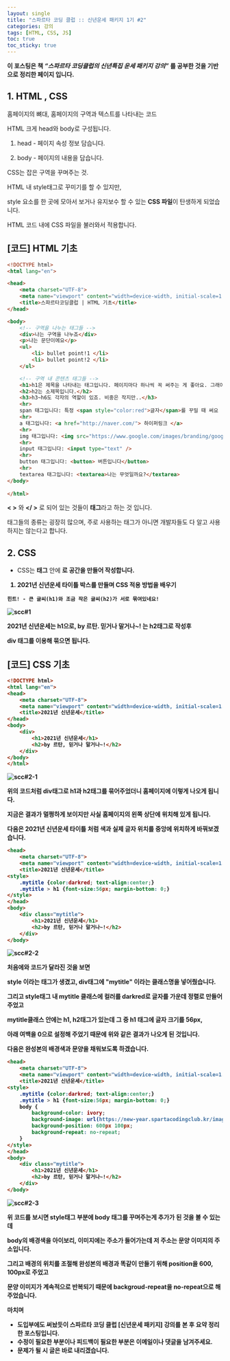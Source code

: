 ```yaml
---
layout: single
title: "스파르타 코딩 클럽 :: 신년운세 패키지 1기 #2"
categories: 강의
tags: [HTML, CSS, JS]
toc: true
toc_sticky: true
---
```


**이 포스팅은 책 *“스파르타 코딩클럽의 신년특집 운세 패키지 강의”* 를 공부한 것을 기반으로 정리한 페이지 입니다.**



## 1. HTML , CSS

홈페이지의 뼈대, 홈페이지의 구역과 텍스트를 나타내는 코드

HTML 크게 head와 body로 구성됩니다.

1. head - 페이지 속성 정보 담습니다.

2. body - 페이지의 내용을 담습니다.

   


CSS는 잡은 구역을 꾸며주는 것.

HTML 내 style태그로 꾸미기를 할 수 있지만,  

style 요소를 한 곳에 모아서 보거나 유지보수 할 수 있는 **CSS 파일**이 탄생하게 되었습니다.

HTML 코드 내에 CSS 파일을 불러와서 적용합니다.



## [코드] HTML 기초

```html
<!DOCTYPE html>
<html lang="en">

<head>
    <meta charset="UTF-8">
    <meta name="viewport" content="width=device-width, initial-scale=1.0">
    <title>스파르타코딩클럽 | HTML 기초</title>
</head>

<body>
    <!-- 구역을 나누는 태그들 -->
    <div>나는 구역을 나누죠</div>
    <p>나는 문단이에요</p>
    <ul>
        <li> bullet point!1 </li>
        <li> bullet point!2 </li>
    </ul>

    <!-- 구역 내 콘텐츠 태그들 -->
    <h1>h1은 제목을 나타내는 태그입니다. 페이지마다 하나씩 꼭 써주는 게 좋아요. 그래야 구글 검색이 잘 되거든요.</h1>
    <h2>h2는 소제목입니다.</h2>
    <h3>h3~h6도 각자의 역할이 있죠. 비중은 작지만..</h3>
    <hr>
    span 태그입니다: 특정 <span style="color:red">글자</span>를 꾸밀 때 써요
    <hr>
    a 태그입니다: <a href="http://naver.com/"> 하이퍼링크 </a>
    <hr>
    img 태그입니다: <img src="https://www.google.com/images/branding/googlelogo/1x/googlelogo_color_272x92dp.png" />
    <hr>
    input 태그입니다: <input type="text" />
    <hr>
    button 태그입니다: <button> 버튼입니다</button>
    <hr>
    textarea 태그입니다: <textarea>나는 무엇일까요?</textarea>
</body>
	
</html>
```

**< >** 와 **</ >** 로 되어 있는 것들이 **태그**라고 하는 것 입니다.

태그들의 종류는 굉장히 많으며, 주로 사용하는 태그가 아니면 개발자들도 다 알고 사용하지는 않는다고 합니다.



## 2. CSS

- CSS는 **<head>태그** 안에 **<style>태그로** 로 공간을 만들어 작성합니다.



1. 2021년 신년운세 타이틀 박스를 만들며 CSS 적용 방법을 배우기

```
힌트! - 큰 글씨(h1)와 조금 작은 글씨(h2)가 서로 묶여있네요!
```

![scc#1](https://user-images.githubusercontent.com/74758041/106890840-3d9fbc80-672d-11eb-9ce9-e46645998084.PNG)



2021년 신년운세는 **h1**으로, by 르탄. 믿거나 말거나~! 는 **h2태그로** 작성후 

div 태그를 이용해 묶으면 됩니다.



## [코드] HTML 기초

```html
<!DOCTYPE html>
<html lang="en">

<head>
    <meta charset="UTF-8">
    <meta name="viewport" content="width=device-width, initial-scale=1.0">
    <title>스파르타코딩클럽 | HTML 기초</title>
</head>

<body>
    <!-- 구역을 나누는 태그들 -->
    <div>나는 구역을 나누죠</div>
    <p>나는 문단이에요</p>
    <ul>
        <li> bullet point!1 </li>
        <li> bullet point!2 </li>
    </ul>

    <!-- 구역 내 콘텐츠 태그들 -->
    <h1>h1은 제목을 나타내는 태그입니다. 페이지마다 하나씩 꼭 써주는 게 좋아요. 그래야 구글 검색이 잘 되거든요.</h1>
    <h2>h2는 소제목입니다.</h2>
    <h3>h3~h6도 각자의 역할이 있죠. 비중은 작지만..</h3>
    <hr>
    span 태그입니다: 특정 <span style="color:red">글자</span>를 꾸밀 때 써요
    <hr>
    a 태그입니다: <a href="http://naver.com/"> 하이퍼링크 </a>
    <hr>
    img 태그입니다: <img src="https://www.google.com/images/branding/googlelogo/1x/googlelogo_color_272x92dp.png" />
    <hr>
    input 태그입니다: <input type="text" />
    <hr>
    button 태그입니다: <button> 버튼입니다</button>
    <hr>
    textarea 태그입니다: <textarea>나는 무엇일까요?</textarea>
</body>

</html>
```

**< >** 와 **</ >** 로 되어 있는 것들이 **태그**라고 하는 것 입니다.

태그들의 종류는 굉장히 많으며, 주로 사용하는 태그가 아니면 개발자들도 다 알고 사용하지는 않는다고 합니다.



## 2. CSS

- CSS는 <head> ~ </head> 안에 <style> ~ </style> 로 공간을 만들어 작성합니다.



1. 2021년 신년운세 타이틀 박스를 만들며 CSS 적용 방법을 배우기

```
힌트! - 큰 글씨(h1)와 조금 작은 글씨(h2)가 서로 묶여있네요!
```

![scc#1](https://user-images.githubusercontent.com/74758041/106890840-3d9fbc80-672d-11eb-9ce9-e46645998084.PNG)



2021년 신년운세는 **h1**으로, by 르탄. 믿거나 말거나~! 는 **h2태그로** 작성후 

div 태그를 이용해 묶으면 됩니다.



## [코드] CSS 기초

```html
<!DOCTYPE html>
<html lang="en">
<head>
	<meta charset="UTF-8">
	<meta name="viewport" content="width=device-width, initial-scale=1.0">
	<title>2021년 신년운세</title>
</head>
<body>
	<div>
        <h1>2021년 신년운세</h1>
        <h2>by 르탄, 믿거나 말거나~!</h2>
    </div>
</body>
</html>
```
![scc#2-1](https://github.com/Lupinus00/lupinus00.github.io/blob/master/assets/images/SSC%232-1.jpg?raw=truee)

위의 코드처럼 div태그로 h1과 h2태그를 묶어주었더니 홈페이지에 이렇게 나오게 됩니다.

지금은 결과가 멀쩡하게 보이지만 사실 홈페이지의 왼쪽 상단에 위치해 있게 됩니다.



다음은 2021년 신년운세 타이틀 처럼 색과 실제 글자 위치를 중앙에 위치하게 바꿔보겠습니다.




```html
<head>
	<meta charset="UTF-8">
	<meta name="viewport" content="width=device-width, initial-scale=1.0">
	<title>2021년 신년운세</title>
<style>
	.mytitle {color:darkred; text-align:center;}
    .mytitle > h1 {font-size:56px; margin-bottom: 0;}
</style>
</head>
<body>
    <div class="mytitle">
        <h1>2021년 신년운세</h1>
        <h2>by 르탄, 믿거나 말거나~!</h2>
    </div>
</body>
```

![scc#2-2](https://github.com/Lupinus00/lupinus00.github.io/blob/master/assets/images/SSC%232-2.jpg?raw=truee)

처음에와 코드가 달라진 것을 보면

style 이라는 태그가 생겼고, div태그에 "mytitle" 이라는 클래스명을 넣어줬습니다.

그리고 style태그 내 mytitle 클래스에 컬러를 darkred로 글자를 가운데 정렬로 만들어 주었고

mytitle클래스 안에는 h1, h2태그가 있는데 그 중 h1 태그에 글자 크기를 56px, 

아래 여백을 0으로 설정해 주었기 때문에 위와 같은 결과가 나오게 된 것입니다.



다음은 완성본의 배경색과 문양을 채워보도록 하겠습니다.



```html
<head>
	<meta charset="UTF-8">
	<meta name="viewport" content="width=device-width, initial-scale=1.0">
	<title>2021년 신년운세</title>
<style>
	.mytitle {color:darkred; text-align:center;}
    .mytitle > h1 {font-size:56px; margin-bottom: 0;}
    body {
    	background-color: ivory;
    	background-image: url(https://new-year.spartacodingclub.kr/images/pattern.png);
    	background-position: 600px 100px;
    	background-repeat: no-repeat;
    } 
</style>
</head>
<body>
    <div class="mytitle">
        <h1>2021년 신년운세</h1>
        <h2>by 르탄, 믿거나 말거나~!</h2>
    </div>
</body>

```



![scc#2-3](https://github.com/Lupinus00/lupinus00.github.io/blob/master/assets/images/SSC%232-3.jpg?raw=true)



위 코드를 보시면 style태그 부분에 body 태그를 꾸며주는게 추가가 된 것을 볼 수 있는데

body의 배경색을 아이보리, 이미지에는 주소가 들어가는데 저 주소는 문양 이미지의 주소입니다.

그리고 배경의 위치를 조절해 완성본의 배경과 똑같이 만들기 위해 position을 600, 100px로 주었고

문양 이미지가 계속적으로 반복되기 때문에 backgroud-repeat을 no-repeat으로 해주었습니다.



**마치며**
-  도입부에도 써놨듯이 스파르타 코딩 클럽 [신년운세 패키지] 강의를 본 후 요약 정리한 포스팅입니다.
-  수정이 필요한 부분이나 피드백이 필요한 부분은 이메일이나 댓글을 남겨주세요.
-  문제가 될 시 글은 바로 내리겠습니다.


